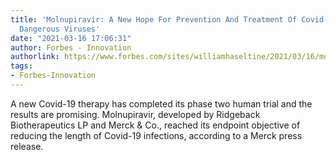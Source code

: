 ```yaml
---
title: 'Molnupiravir: A New Hope For Prevention And Treatment Of Covid-19 And Other
  Dangerous Viruses'
date: "2021-03-16 17:06:31"
author: Forbes - Innovation
authorlink: https://www.forbes.com/sites/williamhaseltine/2021/03/16/molnupiravir-a-new-hope-for-prevention-and-treatment-of-covid-19-and-other-dangerous-viruses/
tags:
- Forbes-Innovation
---
```

A new Covid-19 therapy has completed its phase two human trial and the results are promising. Molnupiravir, developed by Ridgeback Biotherapeutics LP and Merck & Co., reached its endpoint objective of reducing the length of Covid-19 infections, according to a Merck press release.